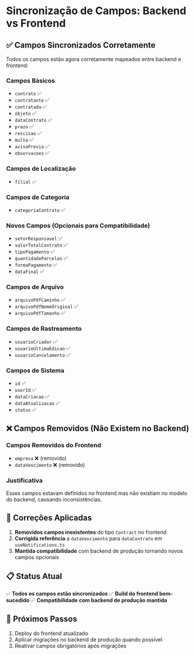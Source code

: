 # Sincronização de Campos: Backend vs Frontend

## ✅ Campos Sincronizados Corretamente

Todos os campos estão agora corretamente mapeados entre backend e frontend:

### Campos Básicos
- `contrato` ✅
- `contratante` ✅
- `contratada` ✅
- `objeto` ✅
- `dataContrato` ✅
- `prazo` ✅
- `rescisao` ✅
- `multa` ✅
- `avisoPrevia` ✅
- `observacoes` ✅

### Campos de Localização
- `filial` ✅

### Campos de Categoria
- `categoriaContrato` ✅

### Novos Campos (Opcionais para Compatibilidade)
- `setorResponsavel` ✅
- `valorTotalContrato` ✅
- `tipoPagamento` ✅
- `quantidadeParcelas` ✅
- `formaPagamento` ✅
- `dataFinal` ✅

### Campos de Arquivo
- `arquivoPdfCaminho` ✅
- `arquivoPdfNomeOriginal` ✅
- `arquivoPdfTamanho` ✅

### Campos de Rastreamento
- `usuarioCriador` ✅
- `usuarioUltimaEdicao` ✅
- `usuarioCancelamento` ✅

### Campos de Sistema
- `id` ✅
- `userId` ✅
- `dataCriacao` ✅
- `dataAtualizacao` ✅
- `status` ✅

## ❌ Campos Removidos (Não Existem no Backend)

### Campos Removidos do Frontend
- `empresa` ❌ (removido)
- `dataVencimento` ❌ (removido)

### Justificativa
Esses campos estavam definidos no frontend mas não existiam no modelo do backend, causando inconsistências.

## 🔧 Correções Aplicadas

1. **Removidos campos inexistentes** do tipo `Contract` no frontend
2. **Corrigida referência** a `dataVencimento` para `dataContrato` em `useNotifications.ts`
3. **Mantida compatibilidade** com backend de produção tornando novos campos opcionais

## 📋 Status Atual

✅ **Todos os campos estão sincronizados**
✅ **Build do frontend bem-sucedido**
✅ **Compatibilidade com backend de produção mantida**

## 🚀 Próximos Passos

1. Deploy do frontend atualizado
2. Aplicar migrações no backend de produção quando possível
3. Reativar campos obrigatórios após migrações
